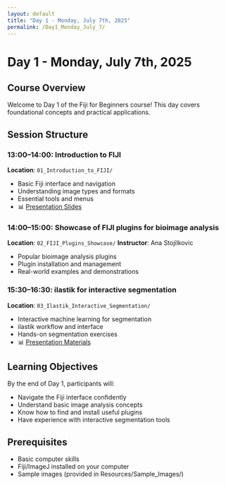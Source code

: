 ```yaml
---
layout: default
title: "Day 1 - Monday, July 7th, 2025"
permalink: /Day1_Monday_July_7/
---
```


# Day 1 - Monday, July 7th, 2025

## Course Overview
Welcome to Day 1 of the Fiji for Beginners course! This day covers foundational concepts and practical applications.

## Session Structure

### 13:00–14:00: Introduction to FIJI
**Location**: `01_Introduction_to_FIJI/`
- Basic Fiji interface and navigation
- Understanding image types and formats
- Essential tools and menus
- 📊 [Presentation Slides](01_Introduction_to_FIJI/Introduction%20to%20image%20analysis.pptx)

### 14:00–15:00: Showcase of FIJI plugins for bioimage analysis
**Location**: `02_FIJI_Plugins_Showcase/`
**Instructor**: Ana Stojilkovic
- Popular bioimage analysis plugins
- Plugin installation and management
- Real-world examples and demonstrations

### 15:30–16:30: ilastik for interactive segmentation
**Location**: `03_Ilastik_Interactive_Segmentation/`
- Interactive machine learning for segmentation
- ilastik workflow and interface
- Hands-on segmentation exercises
- 📊 [Presentation Materials](03_Ilastik_Interactive_Segmentation/)

## Learning Objectives
By the end of Day 1, participants will:
- Navigate the Fiji interface confidently
- Understand basic image analysis concepts
- Know how to find and install useful plugins
- Have experience with interactive segmentation tools

## Prerequisites
- Basic computer skills
- Fiji/ImageJ installed on your computer
- Sample images (provided in Resources/Sample_Images/)
